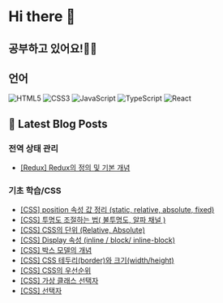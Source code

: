 # Hi there 👋

## 공부하고 있어요!✍🏼

## 언어

<p>
  <p>
  <!-- HTML -->
  <img alt="HTML5" src="https://img.shields.io/badge/HTML5-E34F26?style=flat-square&logo=HTML5&logoColor=white" />
  <!-- CSS -->
  <img alt="CSS3" src="https://img.shields.io/badge/CSS3-1572B6?style=flat-square&logo=CSS3&logoColor=white" />
  <!-- JavaScript -->
  <img alt="JavaScript" src="https://img.shields.io/badge/JavaScript-F7DF1E?style=flat-square&logo=JavaScript&logoColor=white" /> 
  <!-- TypeScript -->
  <img alt="TypeScript" src="https://img.shields.io/badge/TypeScript-3178C6?style=flat-square&logo=TypeScript&logoColor=white" />
  <!-- React -->
  <img alt="React" src="https://img.shields.io/badge/React-61DAFB?style=flat-square&logo=React&logoColor=white" />
</p>

</p>

## 📕 Latest Blog Posts

### 전역 상태 관리
<ul><li><a href='https://mori-appa-coding.tistory.com/75' target='_blank'>[Redux] Redux의 정의 및 기본 개념</a></li></ul>

### 기초 학습/CSS
<ul><li><a href='https://mori-appa-coding.tistory.com/74' target='_blank'>[CSS] position 속성 값 정리 (static, relative, absolute, fixed)</a></li><li><a href='https://mori-appa-coding.tistory.com/73' target='_blank'>[CSS] 투명도 조절하는 법( 불투명도, 알파 채널 )</a></li><li><a href='https://mori-appa-coding.tistory.com/72' target='_blank'>[CSS] CSS의 단위 (Relative, Absolute)</a></li><li><a href='https://mori-appa-coding.tistory.com/70' target='_blank'>[CSS] Display 속성 (inline / block/ inline-block)</a></li><li><a href='https://mori-appa-coding.tistory.com/69' target='_blank'>[CSS] 박스 모델의 개념</a></li><li><a href='https://mori-appa-coding.tistory.com/68' target='_blank'>[CSS] CSS 테두리(border)와 크기(width/height)</a></li><li><a href='https://mori-appa-coding.tistory.com/66' target='_blank'>[CSS] CSS의 우선순위</a></li><li><a href='https://mori-appa-coding.tistory.com/64' target='_blank'>[CSS] 가상 클래스 선택자</a></li><li><a href='https://mori-appa-coding.tistory.com/63' target='_blank'>[CSS] 선택자</a></li></ul>

